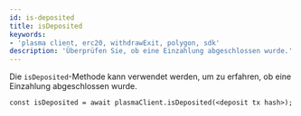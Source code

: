 ```yaml
---
id: is-deposited
title: isDeposited
keywords:
- 'plasma client, erc20, withdrawExit, polygon, sdk'
description: 'Überprüfen Sie, ob eine Einzahlung abgeschlossen wurde.'
---
```


Die `isDeposited`-Methode kann verwendet werden, um zu erfahren, ob eine Einzahlung abgeschlossen wurde.

```
const isDeposited = await plasmaClient.isDeposited(<deposit tx hash>);
```
